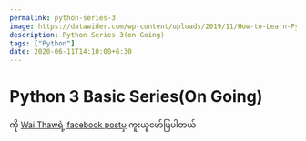 ```yaml
---
permalink: python-series-3
image: https://datawider.com/wp-content/uploads/2019/11/How-to-Learn-Python.jpg
description: Python Series 3(on Going)
tags: ["Python"]
date: 2020-06-11T14:10:00+6:30
---
```


# Python 3 Basic Series(On Going)

ကို [Wai Thawရဲ့ facebook postမှ](https://www.youtube.com/watch?v=P9JHBGin7-k&fbclid=IwAR3KVZ6Xtd2PP89Q3_W_bzkJzzqNLH1U_dZXoVDUhZKBqq4M6ciLDLipPng) ကူးယူဖော်ပြပါတယ်

<YouTube url="https://www.youtube.com/watch?v=P9JHBGin7-k&feature=youtu.be&fbclid=IwAR3n_QknTx6_mAKvUcwQpv5OOBaDkTFKjlxCgYa9dnVqWKjLXjVvDHFYOVM" />
